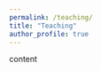 ```yaml
---
permalink: /teaching/
title: "Teaching"
author_profile: true
---
```

<!-- ---
layout: archive
title: "Teaching"
permalink: /teaching/
author_profile: true
--- -->
content

<!-- {% include base_path %}

{% for post in site.teaching reversed %}
  {% include archive-single.html %}
{% endfor %} -->
